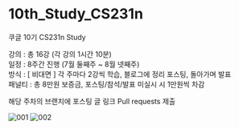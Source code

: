# 10th_Study_CS231n

쿠글 10기 CS231n Study

강의 : 총 16강 (각 강의 1시간 10분)   
일정 : 8주간 진행 (7월 둘째주 ~ 8월 넷째주)   
방식 : [ 비대면 ] 각 주마다 2강씩 학습, 블로그에 정리 포스팅, 돌아가며 발표   
패널티 : 총 8만원 보증금, 포스팅/참석/발표 미실시 시 1만원씩 차감   

해당 주차의 브랜치에 포스팅 글 링크 Pull requests 제출

![001](https://github.com/konkuk-kuggle/10th_Study_CS231n/assets/66872094/7f97178c-64e2-4757-9a73-21d4a2379ae1)
![002](https://github.com/konkuk-kuggle/10th_Study_CS231n/assets/66872094/12ab60d2-ccb0-4ec2-b4d2-788d1d43c119)


